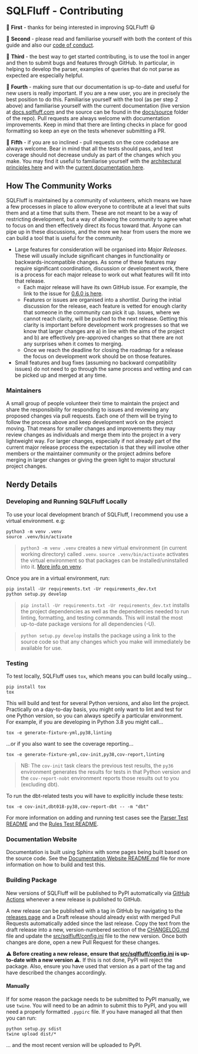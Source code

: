 # SQLFluff - Contributing

:star2: **First** - thanks for being interested in improving SQLFluff! :smiley:

:star2: **Second** - please read and familiarise yourself with both the content
of this guide and also our [code of conduct](CODE_OF_CONDUCT.md).

:star2: **Third** - the best way to get started contributing, is to use the
tool in anger and then to submit bugs and features through GitHub.
In particular, in helping to develop the parser, examples of queries
that do not parse as expected are especially helpful.

:star2: **Fourth** - making sure that our documentation is up-to-date and useful
for new users is really important. If you are a new user, you are in precisely
the best position to do this. Familiarise yourself with the tool (as per step
2 above) and familiarise yourself with the current documentation (live version
at [docs.sqlfluff.com](https://docs.sqlfluff.com) and the source can be found
in the [docs/source](https://github.com/sqlfluff/sqlfluff/tree/master/docs/source)
folder of the repo). Pull requests are always welcome with documentation
improvements. Keep in mind that there are linting checks in place for good
formatting so keep an eye on the tests whenever submitting a PR.

:star2: **Fifth** - if you are so inclined - pull requests on the core codebase
are always welcome. Bear in mind that all the tests should pass, and test
coverage should not decrease unduly as part of the changes which you make.
You may find it useful to familiarise yourself with the
[architectural principles here](https://docs.sqlfluff.com/en/latest/architecture.html)
and with the [current documentation here](https://docs.sqlfluff.com).

## How The Community Works

SQLFluff is maintained by a community of volunteers, which means we have a
few processes in place to allow everyone to contribute at a level that suits
them and at a time that suits them. These are not meant to be a way of restricting
development, but a way of allowing the community to agree what to focus on
and then effectively direct its focus toward that. Anyone can pipe up in these
discussions, and the more we hear from users the more we can build a tool
that is useful for the community.

- Large features for consideration will be organised into _Major Releases_.
  These will usually include significant changes in functionality or backwards-incompatible
  changes. As some of these features may require significant
  coordination, discussion or development work, there is a process for each
  major release to work out what features will fit into that release.
  - Each major release will have its own GitHub issue. For example, the link
    to the issue for [0.6.0 is here](https://github.com/sqlfluff/sqlfluff/issues/922).
  - Features or issues are organised into a _shortlist_. During the initial
    discussion for the release, each feature is vetted for enough clarity
    that someone in the community can pick it up. Issues, where we cannot
    reach clarity, will be pushed to the next release. Getting this clarity
    is important before development work progresses so that we know that
    larger changes are a) in line with the aims of the project and b) are
    effectively pre-approved changes so that there are not any surprises
    when it comes to merging.
  - Once we reach the deadline for closing the roadmap for a release the
    focus on development work should be on those features.
- Small features and bug fixes (assuming no backward compatibility issues)
  do not need to go through the same process and vetting and can be picked
  up and merged at any time.

### Maintainers

A small group of people volunteer their time to maintain the project and
share the responsibility for responding to issues and reviewing any proposed
changes via pull requests. Each one of them will be trying to follow
the process above and keep development work on the project moving. That
means for smaller changes and improvements they may review changes as
individuals and merge them into the project in a very lightweight way.
For larger changes, especially if not already part of the current major
release process the expectation is that they will involve other members
or the maintainer community or the project admins before merging in
larger changes or giving the green light to major structural project
changes.

## Nerdy Details

### Developing and Running SQLFluff Locally

To use your local development branch of SQLFluff, I recommend you use a virtual
environment. e.g:

```shell
python3 -m venv .venv
source .venv/bin/activate
```
> `python3 -m venv .venv` creates a new virtual environment (in current working
> directory) called `.venv`.
> `source .venv/bin/activate` activates the virtual environment so that packages
> can be installed/uninstalled into it. [More info on venv](https://docs.python.org/3/library/venv.html).

Once you are in a virtual environment, run:

```shell
pip install -Ur requirements.txt -Ur requirements_dev.txt
python setup.py develop
```

> `pip install -Ur requirements.txt -Ur requirements_dev.txt` installs the project dependencies
> as well as the dependencies needed to run linting, formatting, and testing commands. This will
> install the most up-to-date package versions for all dependencies (-U).

> `python setup.py develop` installs the package using a link to the source code so that any changes
> which you make will immediately be available for use.

### Testing

To test locally, SQLFluff uses `tox`, which means you can build locally using...

```shell
pip install tox
tox
```

This will build and test for several Python versions, and also lint the project.
Practically on a day-to-day basis, you might only want to lint and test for one
Python version, so you can always specify a particular environment. For example,
if you are developing in Python 3.8 you might call...

```shell
tox -e generate-fixture-yml,py38,linting
```

...or if you also want to see the coverage reporting...

```shell
tox -e generate-fixture-yml,cov-init,py38,cov-report,linting
```

> NB: The `cov-init` task clears the previous test results, the `py36` environment
> generates the results for tests in that Python version and the `cov-report-nobt`
> environment reports those results out to you (excluding dbt).

To run the dbt-related tests you will have to explicitly include these tests:

```shell
tox -e cov-init,dbt018-py38,cov-report-dbt -- -m "dbt"
```

For more information on adding and running test cases see the [Parser Test README](test/fixtures/parser/README.md) and the [Rules Test README](test/fixtures/rules/std_rule_cases/README.md).

### Documentation Website

Documentation is built using Sphinx with some pages being built based on the source code.
See the [Documentation Website README.md](./docs/README.md) file for more information on how to build and test this.

### Building Package

New versions of SQLFluff will be published to PyPI automatically via 
[GitHub Actions](.github/workflows/publish-release-to-pypi.yaml) 
whenever a new release is published to GitHub.

A new release can be published with a tag in GitHub by navigating to the
[releases page](https://github.com/sqlfluff/sqlfluff/releases) and a Draft release should
already exist with merged Pull Requests automatically added since the last release.
Copy the text from the draft release into a new, version-numbered section of the [CHANGELOG.md](CHANGELOG.md) file and update the
[src/sqlfluff/config.ini](src/sqlfluff/config.ini) file to the new version.
Once both changes are done, open a new Pull Request for these changes.

:warning: **Before creating a new release, ensure that
[src/sqlfluff/config.ini](src/sqlfluff/config.ini) is up-to-date with a new version** :warning:.
If this is not done, PyPI will reject the package. Also, ensure you have used that 
version as a part of the tag and have described the changes accordingly.

#### Manually

If for some reason the package needs to be submitted to PyPI manually, we use `twine`.
You will need to be an admin to submit this to PyPI, and you will need a properly
formatted `.pypirc` file. If you have managed all that then you can run:

```shell
python setup.py sdist
twine upload dist/*
```

... and the most recent version will be uploaded to PyPI.
